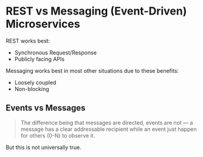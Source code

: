 # REST vs Messaging (Event-Driven) Microservices

REST works best:

-   Synchronous Request/Response
-   Publicly facing APIs

Messaging works best in most other situations due to these benefits:

-   Loosely coupled
-   Non-blocking

## Events vs Messages

> The difference being that messages are directed, events are not — a message has a clear addressable recipient while an event just happen for others (0-N) to observe it.

But this is not universally true.
